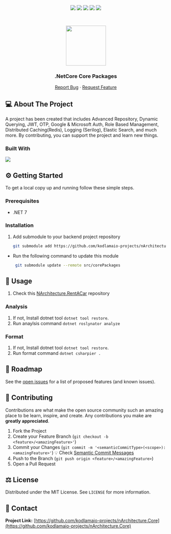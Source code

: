 <p align="center">
  <a href="https://github.com/kodlamaio-projects/nArchitecture.Core/graphs/contributors"><img src="https://img.shields.io/github/contributors/kodlamaio-projects/nArchitecture.Core.svg?style=for-the-badge"></a>
  <a href="https://github.com/kodlamaio-projects/nArchitecture.Core/network/members"><img src="https://img.shields.io/github/forks/kodlamaio-projects/nArchitecture.Core.svg?style=for-the-badge"></a>
  <a href="https://github.com/kodlamaio-projects/nArchitecture.Core/stargazers"><img src="https://img.shields.io/github/stars/kodlamaio-projects/nArchitecture.Core.svg?style=for-the-badge"></a>
  <a href="https://github.com/kodlamaio-projects/nArchitecture.Core/issues"><img src="https://img.shields.io/github/issues/kodlamaio-projects/nArchitecture.Core.svg?style=for-the-badge"></a>
  <a href="https://github.com/kodlamaio-projects/nArchitecture.Core/blob/master/LICENSE"><img src="https://img.shields.io/github/license/kodlamaio-projects/nArchitecture.Core.svg?style=for-the-badge"></a>
</p><br />

<p align="center">
  <a href="https://github.com/kodlamaio-projects/nArchitecture.Core"><img src="https://user-images.githubusercontent.com/53148314/194872467-827dc967-acee-4bca-88a2-59ed5695bebf.png" height="125"></a>
  <h3 align="center">.NetCore Core Packages
</h3>
  <p align="center">
    <!-- PROJECT_DESCRIPTION -->
    <!-- <br />
    <a href="https://github.com/kodlamaio-projects/nArchitecture.Core"><strong>Explore the docs »</strong></a>
    <br /> -->
    <!-- <br />
    <a href="https://github.com/kodlamaio-projects/nArchitecture.Core">View Demo</a>
    · -->
    <a href="https://github.com/kodlamaio-projects/nArchitecture.Core/issues">Report Bug</a>
    ·
    <a href="https://github.com/kodlamaio-projects/nArchitecture.Core/issues">Request Feature</a>
  </p>
</p>

## 💻 About The Project

A project has been created that includes Advanced Repository, Dynamic Querying, JWT, OTP, Google & Microsoft Auth, Role Based Management, Distributed Caching(Redis), Logging (Serilog), Elastic Search, and much more. By contributing, you can support the project and learn new things.

### Built With

[![](https://img.shields.io/badge/.NET%20Core-512BD4?style=for-the-badge&logo=dotnet&logoColor=white)](https://learn.microsoft.com/tr-tr/dotnet/welcome)

## ⚙️ Getting Started

To get a local copy up and running follow these simple steps.

### Prerequisites

- .NET 7

### Installation

1. Add submodule to your backend project repository

   ```bash
   git submodule add https://github.com/kodlamaio-projects/nArchitecture.Core.git src/corePackages
   ```

- Run the following command to update this module

  ```bash
   git submodule update --remote src/corePackages
   ```

## 🚀 Usage

1. Check this [NArchitecture.RentACar](https://github.com/kodlamaio-projects/nArchitecture.Core) repository

### Analysis

1. If not, Install dotnet tool `dotnet tool restore`.
2. Run anaylsis command `dotnet roslynator analyze`

### Format

1. If not, Install dotnet tool `dotnet tool restore`.
2. Run format command `dotnet csharpier .`

## 🚧 Roadmap

See the [open issues](https://github.com/kodlamaio-projects/nArchitecture.Core/issues) for a list of proposed features (and known issues).

## 🤝 Contributing

Contributions are what make the open source community such an amazing place to be learn, inspire, and create. Any contributions you make are **greatly appreciated**.

1. Fork the Project
2. Create your Feature Branch (`git checkout -b <feature>/<amazingFeature>'`)
3. Commit your Changes (`git commit -m '<semanticCommitType>(<scope>): <amazingFeature>'`)
   💡 Check [Semantic Commit Messages](./docs/Semantic%20Commit%20Messages.md)
4. Push to the Branch (`git push origin <feature>/<amazingFeature>`)
5. Open a Pull Request

## ⚖️ License

Distributed under the MIT License. See `LICENSE` for more information.

## 📧 Contact

**Project Link:** [https://github.com/kodlamaio-projects/nArchitecture.Core](https://github.com/kodlamaio-projects/nArchitecture.Core)

<!-- ## 🙏 Acknowledgements
- []() -->

<!-- readme template author: https://github.com/ahmet-cetinkaya -->
